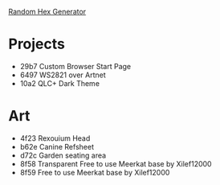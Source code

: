 [Random Hex Generator](https://www.browserling.com/tools/random-hex)
# Projects
- 29b7 Custom Browser Start Page
- 6497 WS2821 over Artnet
- 10a2 QLC+ Dark Theme

# Art
- 4f23 Rexouium Head
- b62e Canine Refsheet
- d72c Garden seating area
- 8f58 Transparent Free to use Meerkat base by Xilef12000
- 8f59 Free to use Meerkat base by Xilef12000